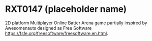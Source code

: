 # RXT0147 (placeholder name)

2D platform Multiplayer Online Batter Arena game partially inspired by Awesomenauts designed as Free Software <https://fsfe.org/freesoftware/freesoftware.en.html>.